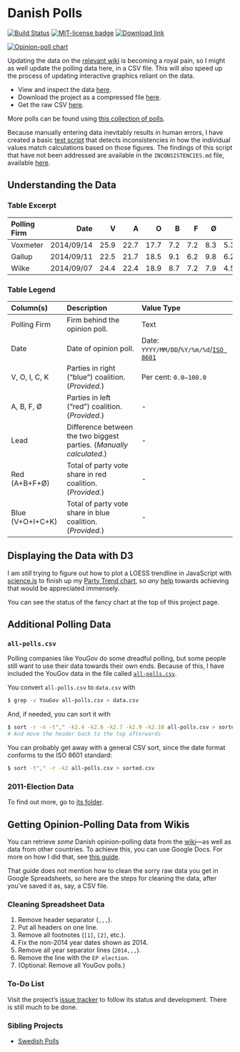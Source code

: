 Danish Polls
============
[![Build Status](https://travis-ci.org/ndarville/danish-polls.svg?branch=master)][travis]
[![MIT-license badge](https://img.shields.io/badge/License-MIT-blue.svg)][license]
[![Download link](https://img.shields.io/badge/Download-Link-ff69b4.svg)][download]

[![Opinion-poll chart][chart-img]][d3-charts]

Updating the data on the [relevant wiki][wiki] is becoming a royal pain, so I might as well update the polling data here, in a CSV file. This will also speed up the process of updating interactive graphics reliant on the data.

- View and inspect the data [here][view].
- Download the project as a compressed file [here][download].
- Get the raw CSV [here][raw].

More polls can be found using [this collection of polls][collection].

Because manually entering data inevitably results in human errors, I have created a basic [test script][tests] that detects inconsistencies in how the individual values match calculations based on those figures. The findings of this script that have not been addressed are available in the `INCONSISTENCIES.md` file, available [here][inconsistencies].

## Understanding the Data ##

### Table Excerpt ###

 Polling Firm | Date       | V    | A    | O    | B   | F   | Ø   | I   | C   | K   | Lead | Red (A+B+F+Ø) | Blue (V+O+I+C+K)
:-------------|-----------:|-----:|-----:|-----:|----:|----:|----:|----:|----:|----:|-----:|--------------:|-----------------:
 Voxmeter     | 2014/09/14 | 25.9 | 22.7 | 17.7 | 7.2 | 7.2 | 8.3 | 5.3 | 4.8 | 0.4 | 3.2  | 45.4          | 54.1
 Gallup       | 2014/09/11 | 22.5 | 21.7 | 18.5 | 9.1 | 6.2 | 9.8 | 6.2 | 5.2 | 0.4 | 0.8  | 46.8          | 52.8
 Wilke        | 2014/09/07 | 24.4 | 22.4 | 18.9 | 8.7 | 7.2 | 7.9 | 4.5 | 5.0 | 1.0 | 2.0  | 46.2          | 53.8

### Table Legend ####

 Column(s)        | Description                                                          | Value Type
:-----------------|:---------------------------------------------------------------------|:----------------------------------------
 Polling Firm     | Firm behind the opinion poll.                                        | Text
 Date             | Date of opinion poll.                                                | Date: `YYYY/MM/DD`/`%Y/%m/%d`/[`ISO 8601`][xkcd]
 V, O, I, C, K    | Parties in right (“blue”) coalition. (*Provided.*)                   | Per cent: `0.0–100.0`
 A, B, F, Ø       | Parties in left (“red”) coalition. (*Provided.*)                     | -
 Lead             | Difference between the two biggest parties. (*Manually calculated.*) | -
 Red (A+B+F+Ø)    | Total of party vote share in red coalition. (*Provided.*)            | -
 Blue (V+O+I+C+K) | Total of party vote share in blue coalition. (*Provided.*)           | -

## Displaying the Data with D3 ##
I am *still* trying to figure out how to plot a LOESS trendline in JavaScript with [science.js][science.js] to finish up my [Party Trend chart][party-trend], so *any* [help][issue] towards achieving that would be appreciated immensely.

You can see the status of the fancy chart at the top of this project page.

## Additional Polling Data ##

### `all-polls.csv` ###
Polling companies like YouGov do some dreadful polling, but some people still want to use their data towards their own ends. Because of this, I have included the YouGov data in the file called [`all-polls.csv`][all-polls].

You convert `all-polls.csv` to `data.csv` with

```sh
$ grep -v YouGov all-polls.csv > data.csv
```

And, if needed, you can sort it with

```sh
$ sort -r -n -t"," -k2.4 -k2.6 -k2.7 -k2.9 -k2.10 all-polls.csv > sorted.csv
# And move the header back to the top afterwards
```

You can probably get away with a general CSV sort, since the date format conforms to the ISO 8601 standard:

```sh
$ sort -t"," -r -k2 all-polls.csv > sorted.csv
```

### 2011-Election Data ###
To find out more, go to [its folder][2011].

## Getting Opinion-Polling Data from Wikis ##
You can retrieve *some* Danish opinion-polling data from the [wiki][wiki]—as well as data from other countries. To achieve this, you can use Google Docs. For more on how I did that, see [this guide][docs-guide].

That guide does not mention how to clean the sorry raw data you get in Google Spreadsheets, so here are the steps for cleaning the data, after you’ve saved it as, say, a CSV file.

### Cleaning Spreadsheet Data ###
1. Remove header separator (`,,,`).
2. Put all headers on one line.
3. Remove all footnotes (`[1]`, `[2]`, etc.).
4. Fix the non-2014 year dates shown as 2014.
5. Remove all year separator lines (`2014,,,`).
6. Remove the line with the `EP election`.
7. (Optional: Remove all YouGov polls.)

### To-Do List ###
Visit the project’s [issue tracker][issues] to follow its status and development. There is still much to be done.

### Sibling Projects ###
- [Swedish Polls][swe-polls]


[travis]: https://travis-ci.org/ndarville/danish-polls
[license]: https://github.com/ndarville/danish-polls/blob/master/LICENSE.md
[download]: https://github.com/ndarville/danish-polls/archive/master.zip
[d3-charts]: https://github.com/ndarville/d3-charts
[chart-img]: https://raw.githubusercontent.com/ndarville/danish-polls/master/chart.png
[wiki]: https://en.wikipedia.org/wiki/Opinion_polling_for_the_next_Danish_general_election
[view]: https://github.com/ndarville/danish-polls/blob/master/data.csv
[raw]: https://raw.githubusercontent.com/ndarville/danish-polls/master/data.csv
[collection]: https://github.com/ndarville/d3-charts/tree/master/_data
[tests]: https://github.com/ndarville/danish-polls/tree/master/_tests
[inconsistencies]: https://github.com/ndarville/danish-polls/blob/master/INCONSISTENCIES.md
[all-polls]: https://github.com/ndarville/danish-polls/blob/master/all-polls.csv
[2011]: https://github.com/ndarville/danish-polls/election2011
[xkcd]: https://xkcd.com/1179/
[science.js]: https://github.com/jasondavies/science.js/
[party-trend]: http://bl.ocks.org/ndarville/11094667
[issue]: https://github.com/ndarville/d3-charts/issues/5#issuecomment-46226887
[docs-guide]: https://github.com/ndarville/d3-charts/tree/master/_data/denmark
[issues]: https://github.com/ndarville/danish-polls/issues
[swe-polls]: https://github.com/MansMeg/SwedishPolls
